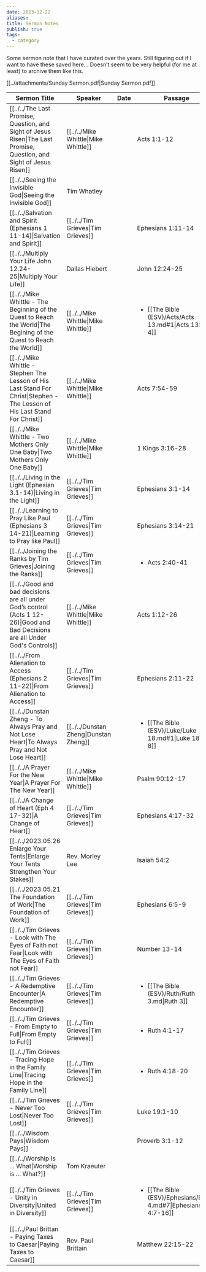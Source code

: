 ```yaml
---
date: 2023-12-22
aliases: 
title: Sermon Notes
publish: true
tags:
  - category
---
```

Some sermon note that I have curated over the years. Still figuring out if I want to have these saved here… Doesn’t seem to be very helpful (for me at least) to archive them like this.

[[../attachments/Sunday Sermon.pdf|Sunday Sermon.pdf]]


| Sermon Title                                                                                                                              | Speaker                                         | Date | Passage                                                                         |
| ----------------------------------------------------------------------------------------------------------------------------------------- | ----------------------------------------------- | ---- | ------------------------------------------------------------------------------- |
| [[../../The Last Promise, Question, and Sight of Jesus Risen\|The Last Promise, Question, and Sight of Jesus Risen]]             | [[../../Mike Whittle\|Mike Whittle]]   |      | Acts 1:1-12                                                                     |
| [[../../Seeing the Invisible God\|Seeing the Invisible God]]                                                                     | Tim Whatley                                     |      |                                                                                 |
| [[../../Salvation and Spirit (Ephesians 1 11-14)\|Salvation and Spirit]]                                                         | [[../../Tim Grieves\|Tim Grieves]]     |      | Ephesians 1:11-14                                                               |
| [[../../Multiply Your Life John 12.24-25\|Multiply Your Life]]                                                                   | Dallas Hiebert                                  |      | John 12:24-25                                                                   |
| [[../../Mike Whittle - The Beginning of the Quest to Reach the World\|The Begining of the Quest to Reach the World]]             | [[../../Mike Whittle\|Mike Whittle]]   |      | <ul><li>[[The Bible (ESV)/Acts/Acts 13.md#1\|Acts 13:1-4]]</li></ul>           |
| [[../../Mike Whittle - Stephen The Lesson of His Last Stand For Christ\|Stephen - The Lesson of His Last Stand For Christ]]      | [[../../Mike Whittle\|Mike Whittle]]   |      | Acts 7:54-59                                                                    |
| [[../../Mike Whittle -  Two Mothers Only One Baby\|Two Mothers Only One Baby]]                                                   | [[../../Mike Whittle\|Mike Whittle]]   |      | 1 Kings 3:16-28                                                                 |
| [[../../Living in the Light (Ephesian 3.1-14)\|Living in the Light]]                                                             | [[../../Tim Grieves\|Tim Grieves]]     |      | Ephesians 3:1-14                                                                |
| [[../../Learning to Pray Like Paul (Ephesians 3 14-21)\|Learning to Pray like Paul]]                                             | [[../../Tim Grieves\|Tim Grieves]]     |      | Ephesians 3:14-21                                                               |
| [[../../Joining the Ranks by Tim Grieves\|Joining the Ranks]]                                                                    | [[../../Tim Grieves\|Tim Grieves]]     |      | <ul><li>Acts 2:40-41</li></ul>                                                  |
| [[../../Good and bad decisions are all under God’s control (Acts 1 12-26)\|Good and Bad Decisions are all Under God's Controls]] | [[../../Mike Whittle\|Mike Whittle]]   |      | Acts 1:12-26                                                                    |
| [[../../From Alienation to Access (Ephesians 2 11-22)\|From Alienation to Access]]                                               | [[../../Tim Grieves\|Tim Grieves]]     |      | Ephesians 2:11-22                                                               |
| [[../../Dunstan Zheng - To Always Pray and Not Lose Heart\|To Always Pray and Not Lose Heart]]                                   | [[../../Dunstan Zheng\|Dunstan Zheng]] |      | <ul><li>[[The Bible (ESV)/Luke/Luke 18.md#1\|Luke 18:1-8]]</li></ul>           |
| [[../../A Prayer For the New Year\|A Prayer For The New Year]]                                                                   | [[../../Mike Whittle\|Mike Whittle]]   |      | Psalm 90:12-17                                                                  |
| [[../../A Change of Heart (Eph 4 17-32)\|A Change of Heart]]                                                                     | [[../../Tim Grieves\|Tim Grieves]]     |      | Ephesians 4:17-32                                                               |
| [[../../2023.05.26 Enlarge Your Tents\|Enlarge Your Tents Strengthen Your Stakes]]                                               | Rev. Morley Lee                                 |      | Isaiah 54:2                                                                     |
| [[../../2023.05.21 The Foundation of Work\|The Foundation of Work]]                                                              | [[../../Tim Grieves\|Tim Grieves]]     |      | Ephesians 6:5-9                                                                 |
| [[../../Tim Grieves -  Look with The Eyes of Faith not Fear\|Look with The Eyes of Faith not Fear]]                              | [[../../Tim Grieves\|Tim Grieves]]     |      | Number 13-14                                                                    |
| [[../../Tim Grieves - A Redemptive Encounter\|A Redemptive Encounter]]                                                           | [[../../Tim Grieves\|Tim Grieves]]     |      | <ul><li>[[The Bible (ESV)/Ruth/Ruth 3.md\|Ruth 3]]</li></ul>                   |
| [[../../Tim Grieves - From Empty to Full\|From Empty to Full]]                                                                   | [[../../Tim Grieves\|Tim Grieves]]     |      | <ul><li>Ruth 4:1-17</li></ul>                                                   |
| [[../../Tim Grieves - Tracing Hope in the Family Line\|Tracing Hope in the Family Line]]                                         | [[../../Tim Grieves\|Tim Grieves]]     |      | <ul><li>Ruth 4:18-20</li></ul>                                                  |
| [[../../Tim Grieves - Never Too Lost\|Never Too Lost]]                                                                           | [[../../Tim Grieves\|Tim Grieves]]     |      | Luke 19:1-10                                                                    |
| [[../../Wisdom Pays\|Wisdom Pays]]                                                                                               |                                                 |      | Proverb 3:1-12                                                                  |
| [[../../Worship Is ... What\|Worship is ... What?]]                                                                              | Tom Kraeuter                                    |      |                                                                                 |
| [[../../Tim Grieves - Unity in Diversity\|United in Diversity]]                                                                  | [[../../Tim Grieves\|Tim Grieves]]     |      | <ul><li>[[The Bible (ESV)/Ephesians/Ephes 4.md#7\|Ephesians 4:7-16]]</li></ul> |
| [[../../Paul Brittan - Paying Taxes to Caesar\|Paying Taxes to Caesar]]                                                          | Rev. Paul Brittain                              |      | Matthew 22:15-22                                                                |

